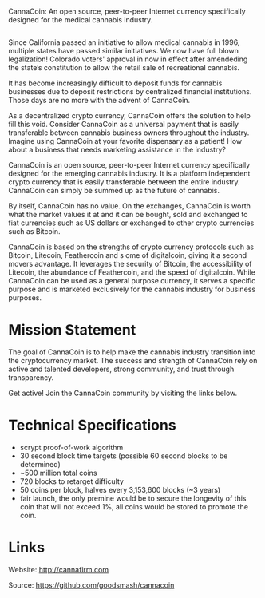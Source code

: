 <p align="center"><img src="" /></p>

CannaCoin: An open source, peer-to-peer Internet currency specifically designed for the medical cannabis industry.

<p align="center"><img src="" /></p>

Since California passed an initiative to allow medical cannabis in 1996, multiple states have passed similar initiatives. We now have full blown legalization! Colorado voters' approval in now in effect after amendeding the state’s constitution to allow the retail sale of recreational cannabis.

It has become increasingly difficult to deposit funds for cannabis businesses due to deposit restrictions by centralized financial institutions. Those days are no more with the advent of CannaCoin.

As a decentralized crypto currency, CannaCoin offers the solution to help fill this void. Consider CannaCoin as a universal payment that is easily transferable between cannabis business owners throughout the industry. Imagine using CannaCoin at your favorite dispensary as a patient! How about a business that needs marketing assistance in the industry? 

CannaCoin is an open source, peer-to-peer Internet currency specifically designed for the emerging cannabis industry. It is a platform independent crypto currency that is easily transferable between the entire industry. CannaCoin can simply be summed up as the future of cannabis.

By itself, CannaCoin has no value. On the exchanges, CannaCoin is worth what the market values it at and it can be bought, sold and exchanged to fiat currencies such as US dollars or exchanged to other crypto currencies such as Bitcoin.

CannaCoin is based on the strengths of crypto currency protocols such as Bitcoin, Litecoin, Feathercoin and s ome of digitalcoin, giving it a second movers advantage. It leverages the security of Bitcoin, the accessibility of Litecoin, the abundance of Feathercoin, and the speed of digitalcoin. While CannaCoin can be used as a general purpose currency, it serves a specific purpose and is marketed exclusively for the cannabis industry for business purposes.


Mission Statement
=================

The goal of CannaCoin is to help make the cannabis industry transition into the cryptocurrency market. The success and strength of CannaCoin rely on active and talented developers, strong community, and trust through transparency. 


Get active! Join the CannaCoin community by visiting the links below.



Technical Specifications
========================

 - scrypt proof-of-work algorithm
 - 30 second block time targets (possible 60 second blocks to be determined)
 - ~500 million total coins
 - 720 blocks to retarget difficulty
 - 50 coins per block, halves every 3,153,600 blocks (~3 years)
 - fair launch, the only premine would be to secure the longevity of this coin that will not exceed 1%, all coins would be stored to promote the coin.


Links
======

Website: http://cannafirm.com




Source: https://github.com/goodsmash/cannacoin


